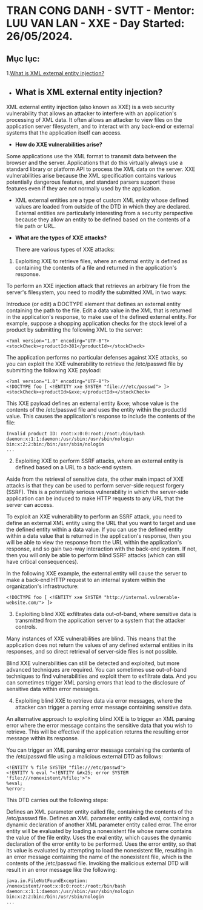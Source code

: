 # TRAN CONG DANH - SVTT - Mentor: LUU VAN LAN - XXE - Day Started: 26/05/2024.

## Mục lục:
1.[What is XML external entity injection?](What-is-XML-external-entity-injection?)
- ## What is XML external entity injection?

XML external entity injection (also known as XXE) is a web security vulnerability that allows an attacker to interfere with an application's processing of XML data. It often allows an attacker to view files on the application server filesystem, and to interact with any back-end or external systems that the application itself can access.

- **How do XXE vulnerabilities arise?**

Some applications use the XML format to transmit data between the browser and the server. Applications that do this virtually always use a standard library or platform API to process the XML data on the server. XXE vulnerabilities arise because the XML specification contains various potentially dangerous features, and standard parsers support these features even if they are not normally used by the application.

- XML external entities are a type of custom XML entity whose defined values are loaded from outside of the DTD in which they are declared. External entities are particularly interesting from a security perspective because they allow an entity to be defined based on the contents of a file path or URL.

- **What are the types of XXE attacks?**

  There are various types of XXE attacks:

1. Exploiting XXE to retrieve files, where an external entity is defined as containing the contents of a file and returned in the application's response.

To perform an XXE injection attack that retrieves an arbitrary file from the server's filesystem, you need to modify the submitted XML in two ways:

Introduce (or edit) a DOCTYPE element that defines an external entity containing the path to the file.
Edit a data value in the XML that is returned in the application's response, to make use of the defined external entity.
For example, suppose a shopping application checks for the stock level of a product by submitting the following XML to the server:

```
<?xml version="1.0" encoding="UTF-8"?>
<stockCheck><productId>381</productId></stockCheck>
```

The application performs no particular defenses against XXE attacks, so you can exploit the XXE vulnerability to retrieve the /etc/passwd file by submitting the following XXE payload:

```
<?xml version="1.0" encoding="UTF-8"?>
<!DOCTYPE foo [ <!ENTITY xxe SYSTEM "file:///etc/passwd"> ]>
<stockCheck><productId>&xxe;</productId></stockCheck>
```
This XXE payload defines an external entity &xxe; whose value is the contents of the /etc/passwd file and uses the entity within the productId value. This causes the application's response to include the contents of the file:

```
Invalid product ID: root:x:0:0:root:/root:/bin/bash
daemon:x:1:1:daemon:/usr/sbin:/usr/sbin/nologin
bin:x:2:2:bin:/bin:/usr/sbin/nologin
...
```
2. Exploiting XXE to perform SSRF attacks, where an external entity is defined based on a URL to a back-end system.

Aside from the retrieval of sensitive data, the other main impact of XXE attacks is that they can be used to perform server-side request forgery (SSRF). This is a potentially serious vulnerability in which the server-side application can be induced to make HTTP requests to any URL that the server can access.

To exploit an XXE vulnerability to perform an SSRF attack, you need to define an external XML entity using the URL that you want to target and use the defined entity within a data value. If you can use the defined entity within a data value that is returned in the application's response, then you will be able to view the response from the URL within the application's response, and so gain two-way interaction with the back-end system. If not, then you will only be able to perform blind SSRF attacks (which can still have critical consequences).

In the following XXE example, the external entity will cause the server to make a back-end HTTP request to an internal system within the organization's infrastructure:
```
<!DOCTYPE foo [ <!ENTITY xxe SYSTEM "http://internal.vulnerable-website.com/"> ]>
```
3. Exploiting blind XXE exfiltrates data out-of-band, where sensitive data is transmitted from the application server to a system that the attacker controls.

Many instances of XXE vulnerabilities are blind. This means that the application does not return the values of any defined external entities in its responses, and so direct retrieval of server-side files is not possible.

Blind XXE vulnerabilities can still be detected and exploited, but more advanced techniques are required. You can sometimes use out-of-band techniques to find vulnerabilities and exploit them to exfiltrate data. And you can sometimes trigger XML parsing errors that lead to the disclosure of sensitive data within error messages.

4. Exploiting blind XXE to retrieve data via error messages, where the attacker can trigger a parsing error message containing sensitive data.

An alternative approach to exploiting blind XXE is to trigger an XML parsing error where the error message contains the sensitive data that you wish to retrieve. This will be effective if the application returns the resulting error message within its response.

You can trigger an XML parsing error message containing the contents of the /etc/passwd file using a malicious external DTD as follows:
```
<!ENTITY % file SYSTEM "file:///etc/passwd">
<!ENTITY % eval "<!ENTITY &#x25; error SYSTEM 'file:///nonexistent/%file;'>">
%eval;
%error;
```
This DTD carries out the following steps:

Defines an XML parameter entity called file, containing the contents of the /etc/passwd file.
Defines an XML parameter entity called eval, containing a dynamic declaration of another XML parameter entity called error. The error entity will be evaluated by loading a nonexistent file whose name contains the value of the file entity.
Uses the eval entity, which causes the dynamic declaration of the error entity to be performed.
Uses the error entity, so that its value is evaluated by attempting to load the nonexistent file, resulting in an error message containing the name of the nonexistent file, which is the contents of the /etc/passwd file.
Invoking the malicious external DTD will result in an error message like the following:
```
java.io.FileNotFoundException: /nonexistent/root:x:0:0:root:/root:/bin/bash
daemon:x:1:1:daemon:/usr/sbin:/usr/sbin/nologin
bin:x:2:2:bin:/bin:/usr/sbin/nologin
...
```
